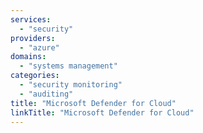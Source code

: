 ```yaml
---
services:
  - "security"
providers:
  - "azure"
domains:
  - "systems management"
categories:
  - "security monitoring"
  - "auditing"
title: "Microsoft Defender for Cloud"
linkTitle: "Microsoft Defender for Cloud"
---
```

